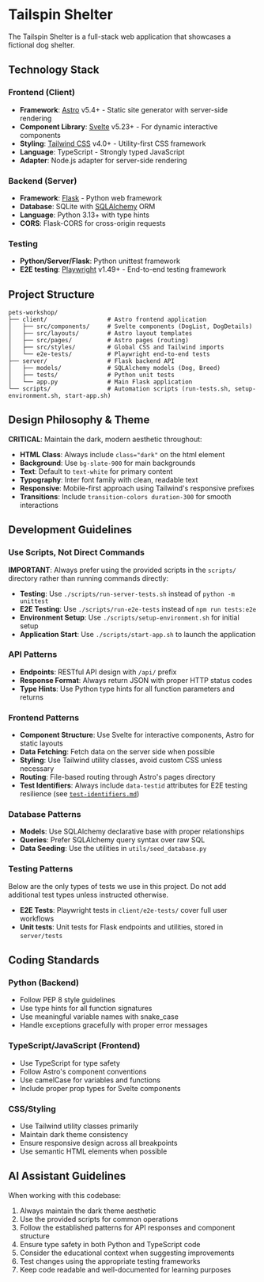 # Tailspin Shelter

The Tailspin Shelter is a full-stack web application that showcases a fictional dog shelter.

## Technology Stack

### Frontend (Client)

- **Framework**: [Astro](https://astro.build/) v5.4+ - Static site generator with server-side rendering
- **Component Library**: [Svelte](https://svelte.dev/) v5.23+ - For dynamic interactive components
- **Styling**: [Tailwind CSS](https://tailwindcss.com/) v4.0+ - Utility-first CSS framework
- **Language**: TypeScript - Strongly typed JavaScript
- **Adapter**: Node.js adapter for server-side rendering

### Backend (Server)

- **Framework**: [Flask](https://flask.palletsprojects.com/) - Python web framework
- **Database**: SQLite with [SQLAlchemy](https://www.sqlalchemy.org/) ORM
- **Language**: Python 3.13+ with type hints
- **CORS**: Flask-CORS for cross-origin requests

### Testing

- **Python/Server/Flask**: Python unittest framework
- **E2E testing**: [Playwright](https://playwright.dev/) v1.49+ - End-to-end testing framework

## Project Structure

```
pets-workshop/
├── client/                 # Astro frontend application
│   ├── src/components/     # Svelte components (DogList, DogDetails)
│   ├── src/layouts/        # Astro layout templates
│   ├── src/pages/          # Astro pages (routing)
│   ├── src/styles/         # Global CSS and Tailwind imports
│   └── e2e-tests/          # Playwright end-to-end tests
├── server/                 # Flask backend API
│   ├── models/             # SQLAlchemy models (Dog, Breed)
│   ├── tests/              # Python unit tests
│   └── app.py              # Main Flask application
└── scripts/                # Automation scripts (run-tests.sh, setup-environment.sh, start-app.sh)
```

## Design Philosophy & Theme

**CRITICAL**: Maintain the dark, modern aesthetic throughout:
- **HTML Class**: Always include `class="dark"` on the html element
- **Background**: Use `bg-slate-900` for main backgrounds
- **Text**: Default to `text-white` for primary content
- **Typography**: Inter font family with clean, readable text
- **Responsive**: Mobile-first approach using Tailwind's responsive prefixes
- **Transitions**: Include `transition-colors duration-300` for smooth interactions

## Development Guidelines

### Use Scripts, Not Direct Commands
**IMPORTANT**: Always prefer using the provided scripts in the `scripts/` directory rather than running commands directly:
- **Testing**: Use `./scripts/run-server-tests.sh` instead of `python -m unittest`
- **E2E Testing**: Use `./scripts/run-e2e-tests` instead of `npm run tests:e2e`
- **Environment Setup**: Use `./scripts/setup-environment.sh` for initial setup
- **Application Start**: Use `./scripts/start-app.sh` to launch the application

### API Patterns
- **Endpoints**: RESTful API design with `/api/` prefix
- **Response Format**: Always return JSON with proper HTTP status codes
- **Type Hints**: Use Python type hints for all function parameters and returns

### Frontend Patterns
- **Component Structure**: Use Svelte for interactive components, Astro for static layouts
- **Data Fetching**: Fetch data on the server side when possible
- **Styling**: Use Tailwind utility classes, avoid custom CSS unless necessary
- **Routing**: File-based routing through Astro's pages directory
- **Test Identifiers**: Always include `data-testid` attributes for E2E testing resilience (see [`test-identifiers.md`](./instructions/test-identifiers.md))

### Database Patterns
- **Models**: Use SQLAlchemy declarative base with proper relationships
- **Queries**: Prefer SQLAlchemy query syntax over raw SQL
- **Data Seeding**: Use the utilities in `utils/seed_database.py`

### Testing Patterns

Below are the only types of tests we use in this project. Do not add additional test types unless instructed otherwise.

- **E2E Tests**: Playwright tests in `client/e2e-tests/` cover full user workflows
- **Unit tests**: Unit tests for Flask endpoints and utilities, stored in `server/tests`

## Coding Standards

### Python (Backend)
- Follow PEP 8 style guidelines
- Use type hints for all function signatures
- Use meaningful variable names with snake_case
- Handle exceptions gracefully with proper error messages

### TypeScript/JavaScript (Frontend)
- Use TypeScript for type safety
- Follow Astro's component conventions
- Use camelCase for variables and functions
- Include proper prop types for Svelte components

### CSS/Styling
- Use Tailwind utility classes primarily
- Maintain dark theme consistency
- Ensure responsive design across all breakpoints
- Use semantic HTML elements when possible

## AI Assistant Guidelines

When working with this codebase:
1. Always maintain the dark theme aesthetic
2. Use the provided scripts for common operations
3. Follow the established patterns for API responses and component structure
4. Ensure type safety in both Python and TypeScript code
5. Consider the educational context when suggesting improvements
6. Test changes using the appropriate testing frameworks
7. Keep code readable and well-documented for learning purposes
